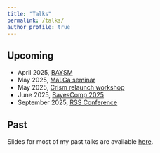 ```yaml
---
title: "Talks"
permalink: /talks/
author_profile: true
---
```


## Upcoming 

* April 2025, [BAYSM](https://baysm2025.github.io/)
* May 2025, [MaLGa seminar](https://malga.unige.it/seminars)
* May 2025, [Crism relaunch workshop](https://warwick.ac.uk/fac/sci/statistics/news/crism-event2025/)
* June 2025, [BayesComp 2025](https://bayescomp2025.sg/#speakers)
* September 2025, [RSS Conference](https://rss.org.uk/training-events/conference-2025/)


## Past

Slides for most of my past talks are available [here](https://github.com/FrancescaCrucinio/Talks).
